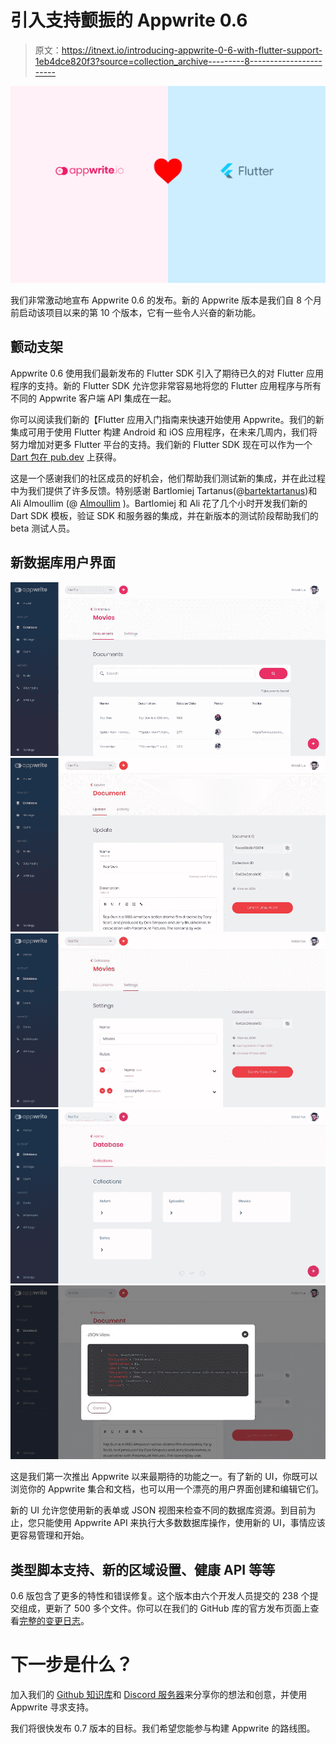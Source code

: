 # 引入支持颤振的 Appwrite 0.6

> 原文：<https://itnext.io/introducing-appwrite-0-6-with-flutter-support-1eb4dce820f3?source=collection_archive---------8----------------------->

![](img/f3256c87975f65b227458a7650efbf5b.png)

我们非常激动地宣布 Appwrite 0.6 的发布。新的 Appwrite 版本是我们自 8 个月前启动该项目以来的第 10 个版本，它有一些令人兴奋的新功能。

## 颤动支架

Appwrite 0.6 使用我们最新发布的 Flutter SDK 引入了期待已久的对 Flutter 应用程序的支持。新的 Flutter SDK 允许您非常容易地将您的 Flutter 应用程序与所有不同的 Appwrite 客户端 API 集成在一起。

你可以阅读我们新的【Flutter 应用入门指南来快速开始使用 Appwrite。我们的新集成可用于使用 Flutter 构建 Android 和 iOS 应用程序，在未来几周内，我们将努力增加对更多 Flutter 平台的支持。我们新的 Flutter SDK 现在可以作为一个 [Dart 包在 pub.dev](https://pub.dev/packages/appwrite) 上获得。

这是一个感谢我们的社区成员的好机会，他们帮助我们测试新的集成，并在此过程中为我们提供了许多反馈。特别感谢 Bartlomiej Tartanus(@[bartektartanus](https://github.com/bartektartanus))和 Ali Almoullim (@ [Almoullim](https://github.com/Almoullim) )。Bartlomiej 和 Ali 花了几个小时开发我们新的 Dart SDK 模板，验证 SDK 和服务器的集成，并在新版本的测试阶段帮助我们的 beta 测试人员。

## 新数据库用户界面

![](img/e4f96599744c2de06164e1bf56b3441b.png)![](img/6f8651f6a7650a4494d649899ee34dda.png)![](img/cc30daf66013c27b00618645d2d01083.png)![](img/0e674030fd82a9d3ca08ea2bdca6c559.png)![](img/20d634166a9105dc7597d1c0382dcd9d.png)

这是我们第一次推出 Appwrite 以来最期待的功能之一。有了新的 UI，你既可以浏览你的 Appwrite 集合和文档，也可以用一个漂亮的用户界面创建和编辑它们。

新的 UI 允许您使用新的表单或 JSON 视图来检查不同的数据库资源。到目前为止，您只能使用 Appwrite API 来执行大多数数据库操作，使用新的 UI，事情应该更容易管理和开始。

## 类型脚本支持、新的区域设置、健康 API 等等

0.6 版包含了更多的特性和错误修复。这个版本由六个开发人员提交的 238 个提交组成，更新了 500 多个文件。你可以在我们的 GitHub 库的官方发布页面上查看[完整的变更日志](https://github.com/appwrite/appwrite/releases/tag/0.6.0)。

# 下一步是什么？

加入我们的 [Github 知识库](https://github.com/appwrite/appwrite)和 [Discord 服务器](https://discord.gg/GSeTUeA)来分享你的想法和创意，并使用 Appwrite 寻求支持。

我们将很快发布 0.7 版本的目标。我们希望您能参与构建 Appwrite 的路线图。